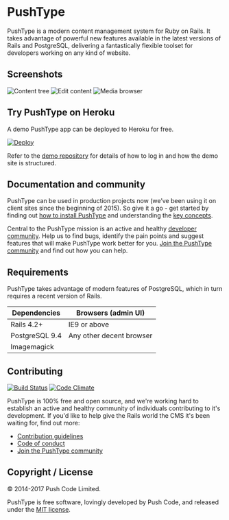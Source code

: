 # PushType

PushType is a modern content management system for Ruby on Rails. It takes advantage of powerful new features available in the latest versions of Rails and PostgreSQL, delivering a fantastically flexible toolset for developers working on any kind of website.

## Screenshots

![Content tree](https://pushtype-disc.s3-eu-west-1.amazonaws.com/original/1X/1f8a18d8d2fe97653b63594e065a8cfb72a4368d.png)
![Edit content](https://pushtype-disc.s3-eu-west-1.amazonaws.com/original/1X/d9ab21acc86a5c64ba3a3c8df391338e21e589f6.png)
![Media browser](https://pushtype-disc.s3-eu-west-1.amazonaws.com/original/1X/7f9aaa0949ad873943c5a47f396b1319bd57c98d.png)

## Try PushType on Heroku

A demo PushType app can be deployed to Heroku for free.

[![Deploy](https://www.herokucdn.com/deploy/button.svg)](https://heroku.com/deploy?template=https://github.com/pushtype/push_type_demo)

Refer to the [demo repository](https://github.com/pushtype/push_type_demo) for details of how to log in and how the demo site is structured.

## Documentation and community

PushType can be used in production projects now (we’ve been using it on client sites since the beginning of 2015). So give it a go - get started by finding out [how to install PushType](http://www.pushtype.org/docs/installation) and understanding the [key concepts](http://www.pushtype.org/docs/key-concepts).

Central to the PushType mission is an active and healthy [developer community](https://discuss.pushtype.org/). Help us to find bugs, identify the pain points and suggest features that will make PushType work better for you. [Join the PushType community](https://discuss.pushtype.org/t/welcome-to-the-pushtype-community/8) and find out how you can help.

## Requirements

PushType takes advantage of modern features of PostgreSQL, which in turn requires a recent version of Rails.

| Dependencies    | Browsers (admin UI)       |
| --------------- | ------------------------- |
| Rails 4.2+      | IE9 or above              | 
| PostgreSQL 9.4  | Any other decent browser  |
| Imagemagick     |                           |

## Contributing

[![Build Status](https://travis-ci.org/pushtype/push_type.png?branch=master)](https://travis-ci.org/pushtype/push_type)
[![Code Climate](https://codeclimate.com/github/pushtype/push_type.png)](https://codeclimate.com/github/pushtype/push_type)

PushType is 100% free and open source, and we're working hard to establish an active and healthy community of individuals contributing to it's development. If you'd like to help give the Rails world the CMS it's been waiting for, find out more:

* [Contribution guidelines](https://github.com/pushtype/push_type/blob/master/CONTRIBUTING.md)
* [Code of conduct](https://github.com/pushtype/push_type/blob/master/.github/CODE_OF_CONDUCT.md)
* [Join the PushType community](https://discuss.pushtype.org/)

## Copyright / License

&copy; 2014-2017 Push Code Limited.

PushType is free software, lovingly developed by Push Code, and released under the [MIT license](http://opensource.org/licenses/MIT).
